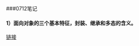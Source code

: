 ###0712笔记  

#### 1）面向对象的三个基本特征，封装、继承和多态的含义。

[链接](http://www.cnblogs.com/clongge/archive/2008/07/09/1239076.html)